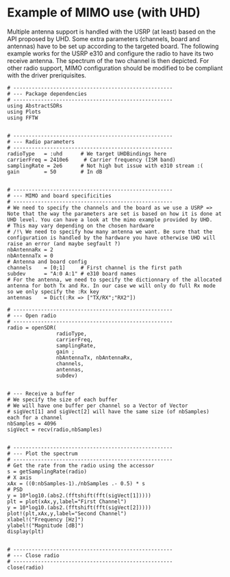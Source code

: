 # Example of MIMO use (with UHD)

Multiple antenna support is handled with the USRP (at least) based on the API proposed by UHD.
Some extra parameters (channels, board and antennas) have to be set up according to the targeted board.
The following example works for the USRP e310 and configure the radio to have its two receive antenna. The spectrum of the two channel is then depicted. 
For other radio support, MIMO configuration should be modified to be compliant with the driver preriquisites. 



    # ----------------------------------------------------
    # --- Package dependencies 
    # ---------------------------------------------------- 
    using AbstractSDRs 
    using Plots 
    using FFTW
    
    
    # ----------------------------------------------------
    # --- Radio parameters 
    # ---------------------------------------------------- 
    radioType   = :uhd      # We target UHDBindings here 
    carrierFreq = 2410e6     # Carrier frequency (ISM band)
    samplingRate = 2e6      # Not high but issue with e310 stream :( 
    gain        = 50        # In dB 
    
    
    # ----------------------------------------------------
    # --- MIMO and board specificities 
    # ---------------------------------------------------- 
    # We need to specify the channels and the board as we use a USRP => Note that the way the parameters are set is based on how it is done at UHD level. You can have a look at the mimo example provided by UHD.
    # This may vary depending on the chosen hardware 
    # /!\ We need to specify how many antenna we want. Be sure that the configuration is handled by the hardware you have otherwise UHD will raise an error (and maybe segfault ?)
    nbAntennaRx = 2
    nbAntennaTx = 0
    # Antenna and board config
    channels    = [0;1]     # First channel is the first path 
    subdev      = "A:0 A:1" # e310 board names 
    # For the antenna, we need to specify the dictionnary of the allocated antenna for both Tx and Rx. In our case we will only do full Rx mode so we only specify the :Rx key 
    antennas    = Dict(:Rx => ["TX/RX";"RX2"])
    
    # ----------------------------------------------------
    # --- Open radio 
    # ---------------------------------------------------- 
    radio = openSDR(
                    radioType,
                    carrierFreq,
                    samplingRate,
                    gain ;
                    nbAntennaTx, nbAntennaRx, 
                    channels,
                    antennas,
                    subdev)
    
    
    # --- Receive a buffer
    # We specify the size of each buffer 
    # We will have one buffer per channel so a Vector of Vector 
    # sigVect[1] and sigVect[2] will have the same size (of nbSamples) each for a channel
    nbSamples = 4096 
    sigVect = recv(radio,nbSamples)
    
    
    # ----------------------------------------------------
    # --- Plot the spectrum 
    # ---------------------------------------------------- 
    # Get the rate from the radio using the accessor 
    s = getSamplingRate(radio)
    # X axis 
    xAx = ((0:nbSamples-1)./nbSamples .- 0.5) * s
    # PSD 
    y = 10*log10.(abs2.(fftshift(fft(sigVect[1]))))
    plt = plot(xAx,y,label="First Channel")
    y = 10*log10.(abs2.(fftshift(fft(sigVect[2]))))
    plot!(plt,xAx,y,label="Second Channel")
    xlabel!("Frequency [Hz]")
    ylabel!("Magnitude [dB]")
    display(plt)
    
    
    # ----------------------------------------------------
    # --- Close radio 
    # ---------------------------------------------------- 
    close(radio)

